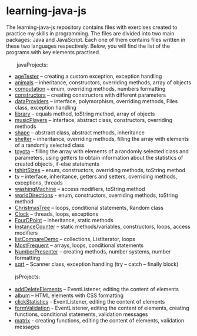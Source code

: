 # learning-java-js
The learning-java-js repository contains files with exercises created to practice my skills in programming. The files are divided into two main packages: Java and JavaScript. Each one of them contains files written in these two languages respectively. Below, you will find the list of the programs with key elements practised.<br>
<br>
&emsp; &ensp; javaProjects:
- [ageTester](https://github.com/katarzynaNow/LearningProjects/tree/master/src/javaProjects/ageTester) – creating a custom exception, exception handling
- [animals](https://github.com/katarzynaNow/LearningProjects/tree/master/src/javaProjects/animals) – inheritance, constructors, overriding methods, array of objects
- [computation](https://github.com/katarzynaNow/LearningProjects/tree/master/src/javaProjects/computation) – enum, overriding methods, numbers formatting
- [constructors](https://github.com/katarzynaNow/LearningProjects/tree/master/src/javaProjects/constructors) – creating constructors with different parameters 
- [dataProviders](https://github.com/katarzynaNow/LearningProjects/tree/master/src/javaProjects/dataProviders) – interface, polymorphism, overriding methods, Files class, exception handling
- [library](https://github.com/katarzynaNow/LearningProjects/tree/master/src/javaProjects/library) – equals method, toString method, array of objects
- [musicPlayers](https://github.com/katarzynaNow/LearningProjects/tree/master/src/javaProjects/musicPlayers) – interface, abstract class, constructors, overriding methods
- [shape](https://github.com/katarzynaNow/LearningProjects/tree/master/src/javaProjects/shape) – abstract class, abstract methods, inheritance
- [shelter](https://github.com/katarzynaNow/LearningProjects/tree/master/src/javaProjects/shelter) – inheritance, overriding methods, filling the array with elements of a randomly selected class
- [toyota](https://github.com/katarzynaNow/LearningProjects/tree/master/src/javaProjects/toyota) – filling the array with elements of a randomly selected class and parameters, using getters to obtain information about the statistics of created objects, if-else statements
- [tshirtSizes](https://github.com/katarzynaNow/LearningProjects/tree/master/src/javaProjects/tshirtSizes) – enum, constructors, overriding methods, toString method
- [tv](https://github.com/katarzynaNow/LearningProjects/tree/master/src/javaProjects/tv) – interface, inheritance, getters and setters, overriding methods, exceptions, threads
- [washingMachine](https://github.com/katarzynaNow/LearningProjects/tree/master/src/javaProjects/washingMachine) – access modifiers, toString method 
- [worldDirections](https://github.com/katarzynaNow/LearningProjects/tree/master/src/javaProjects/worldDirections) - enum, constructors, overriding methods, toString method
- [ChristmasTree](https://github.com/katarzynaNow/LearningProjects/blob/master/src/javaProjects/ChristmasTree.java) – loops, conditional statements, Random class
- [Clock](https://github.com/katarzynaNow/LearningProjects/blob/master/src/javaProjects/Clock.java) – threads, loops, exceptions
- [FourDPoint](https://github.com/katarzynaNow/LearningProjects/blob/master/src/javaProjects/FourDPoint.java) – inheritance, static methods
- [InstanceCounter](https://github.com/katarzynaNow/LearningProjects/blob/master/src/javaProjects/InstanceCounter.java) – static methods/variables, constructors, loops, access modifiers
- [listCompareDemo](https://github.com/katarzynaNow/LearningProjects/blob/master/src/javaProjects/ListCompareDemo.java) – collections, ListIterator, loops
- [MostFrequent](https://github.com/katarzynaNow/LearningProjects/blob/master/src/javaProjects/MostFrequent.java) – arrays, loops, conditional statements
- [NumberPresenter](https://github.com/katarzynaNow/LearningProjects/blob/master/src/javaProjects/NumberPresenter.java) – creating methods, number systems, number formatting 
- [sqrt](https://github.com/katarzynaNow/LearningProjects/blob/master/src/javaProjects/Sqrt.java) – Scanner class, exception handling (try – catch – finally block)
<br><br>jsProjects:<br><br>
- [addDeleteElements](https://github.com/katarzynaNow/LearningProjects/tree/master/src/jsProjects/addDeleteElements) – EventListener, editing the content of elements
- [album](https://github.com/katarzynaNow/LearningProjects/tree/master/src/jsProjects/album) – HTML elements with CSS formatting
- [clickStatistics](https://github.com/katarzynaNow/LearningProjects/tree/master/src/jsProjects/clickStatistics) - EventListener, editing the content of elements
- [formValidation](https://github.com/katarzynaNow/LearningProjects/tree/master/src/jsProjects/formValidation) - EventListener, editing the content of elements, creating functions, conditional statements, validation messages
- [matrix](https://github.com/katarzynaNow/LearningProjects/tree/master/src/jsProjects/matrix) - creating functions, editing the content of elements, validation messages

